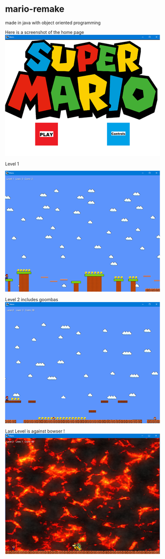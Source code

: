 # mario-remake 
made in java with object oriented programming


Here is a screenshot of the home page
![](images/home.png)

Level 1

![](images/game.png)

Level 2 includes goombas
![](images/lvl2.png)

Last Level is against bowser !
![](images/bswr.png)

